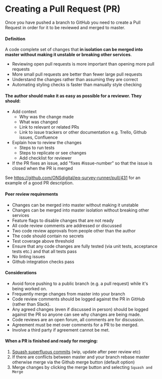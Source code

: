 # Creating a Pull Request (PR)
Once you have pushed a branch to GitHub you need to create a Pull Request in order for it to be reviewed and merged to master.

#### Definition
A code complete set of changes that **in isolation can be merged into master without making it unstable or breaking other services**.

* Reviewing open pull requests is more important than opening more pull requests
* More small pull requests are better than fewer large pull requests
* Understand the changes rather than assuming they are correct
* Automating styling checks is faster than manually style checking


#### The author should make it as easy as possible for a reviewer. They should:

* Add context
  - Why was the change made
  - What was changed
  - Link to relevant or related PRs
  - Link to issue trackers or other documentation e.g. Trello, Github issues, Confluence
* Explain how to review the changes
  - Steps to run tests
  - Steps to replicate or see changes
  - Add checklist for reviewer
* If the PR fixes an issue, add "fixes #issue-number" so that the issue is closed when the PR is merged

See https://github.com/ONSdigital/eq-survey-runner/pull/431 for an example of a good PR description.

#### Peer review requirements
* Changes can be merged into master without making it unstable
* Changes can be merged into master isolation without breaking other services
* Feature flags to disable changes that are not ready
* All code review comments are addressed or discussed
* Two code review approvals from people other than the author
* The code should contain no secrets
* Test coverage above threshold
* Ensure that any code changes are fully tested (via unit tests, acceptance tests etc.) and that all tests pass
* No linting issues
* Github integration checks pass

#### Considerations
* Avoid force pushing to a public branch (e.g. a pull request) while it's being worked on.
* Frequently merge changes from master into your branch
* Code review comments should be logged against the PR in GitHub (rather than Slack).
* Any agreed changes (even if discussed in person) should be logged against the PR so anyone can see why changes are being made.
* Code reviews are an open forum, all comments are for discussion.
* Agreement must be met over comments for a PR to be merged.
* Involve a third party if agreement cannot be met.

#### When a PR is finished and ready for merging:

1. [Squash superfluous commits](squashing_commits.md) (wip, update after peer review etc)
1. If there are conflicts between master and your branch rebase master otherwise merge via the Github merge button (default option)
1. Merge changes by clicking the merge button and selecting `Squash and Merge`
